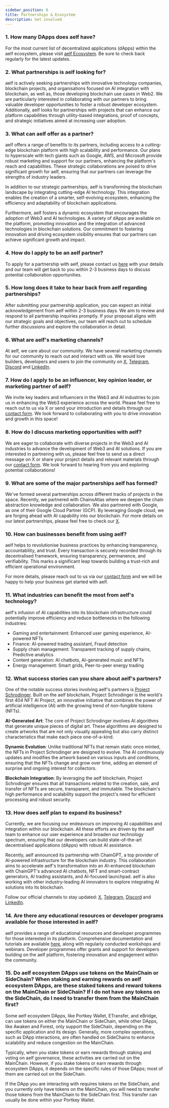 ```yaml
---
sidebar_position: 6
title: Partnerships & Ecosystem
description: Get involved
---
```


### 1. How many DApps does aelf have? 
For the most current list of decentralized applications (dApps) within the aelf ecosystem, please visit [aelf Ecosystem](https://aelf.com/ecosystem). Be sure to check back regularly for the latest updates.

### 2. What partnerships is aelf looking for? 
aelf is actively seeking partnerships with innovative technology companies, blockchain projects, and organisations focused on AI integration with blockchain, as well as, those developing blockchain use cases in Web2. We are particularly interested in collaborating with our partners to bring valuable developer opportunities to foster a robust developer ecosystem. Additionally, aelf looks for partnerships with projects that can enhance our platform capabilities through utility-based integrations, proof of concepts, and strategic initiatives aimed at increasing user adoption.

### 3. What can aelf offer as a partner? 
aelf offers a range of benefits to its partners, including access to a cutting-edge blockchain platform with high scalability and performance. Our plans to hyperscale with tech giants such as Google, AWS, and Microsoft provide robust marketing and support for our partners, enhancing the platform's reach and capabilities. These strategic collaborations are poised to drive significant growth for aelf, ensuring that our partners can leverage the strengths of industry leaders.

In addition to our strategic partnerships, aelf is transforming the blockchain landscape by integrating cutting-edge AI technology. This integration enables the creation of a smarter, self-evolving ecosystem, enhancing the efficiency and adaptability of blockchain applications. 

Furthermore, aelf fosters a dynamic ecosystem that encourages the adoption of Web3 and AI technologies. A variety of dApps are available on the platform, promoting innovation and the integration of advanced technologies in blockchain solutions. Our commitment to fostering innovation and driving ecosystem visibility ensures that our partners can achieve significant growth and impact.

### 4. How do I apply to be an aelf partner? 
To apply for a partnership with aelf, please contact us [here](https://form.aelf.com/contact) with your details and our team will get back to you within 2-3 business days to discuss potential collaboration opportunities. 

### 5. How long does it take to hear back from aelf regarding partnerships? 
After submitting your partnership application, you can expect an initial acknowledgement from aelf within 2-3 business days. We aim to review and respond to all partnership inquiries promptly. If your proposal aligns with our strategic goals and objectives, our team will reach out to schedule further discussions and explore the collaboration in detail.

### 6. What are aelf's marketing channels? 
At aelf, we care about our community. We have several marketing channels for our community to reach out and interact with us. We would love builders, developers and users to join the community on [X](https://x.com/aelfblockchain/), [Telegram](https://t.me/aelfblockchain), [Discord](https://discord.gg/bgysa9xjvD) and [LinkedIn](https://www.linkedin.com/company/aelfblockchain/).

### 7. How do I apply to be an influencer, key opinion leader, or marketing partner of aelf? 
We invite key leaders and influencers in the Web3 and AI industries to join us in enhancing the Web3 experience across the world. Please feel free to reach out to us via X or send your introduction and details through our [contact form](https://form.aelf.com/contact). We look forward to collaborating with you to drive innovation and growth in this space!

### 8. How do I discuss marketing opportunities with aelf? 
We are eager to collaborate with diverse projects in the Web3 and AI industries to advance the development of Web3 and AI solutions. If you are interested in partnering with us, please feel free to send us a direct message on X or share your project details and relevant materials through our [contact form](https://form.aelf.com/contact). We look forward to hearing from you and exploring potential collaborations!

### 9. What are some of the major partnerships aelf has formed?
We've formed several partnerships across different tracks of projects in the space. Recently, we partnered with ChainsAtlas where we deepen the chain abstraction knowledge and collaboration. We also partnered with Google, as one of their Google Cloud Partner (GCP). By leveraging Google cloud, we are forging ahead with AI capability into our blockchain. For more details on our latest partnerships, please feel free to check our [X](https://x.com/aelfblockchain). 

### 10. How can businesses benefit from using aelf? 
aelf helps to revolutionise business practices by enhancing transparency, accountability, and trust. Every transaction is securely recorded through its decentralised framework, ensuring transparency, permanence, and verifiability. This marks a significant leap towards building a trust-rich and efficient operational environment.

For more details, please reach out to us via our [contact form](https://form.aelf.com/contact) and we will be happy to help your business get started with aelf.

### 11. What industries can benefit the most from aelf's technology?
aelf's infusion of AI capabilities into its blockchain infrastructure could potentially improve efficiency and reduce bottlenecks in the following industries:
- Gaming and entertainment: Enhanced user gaming experience, AI-powered NFTs
- Finance: AI-powered trading assistant, Fraud detection
- Supply chain management: Transparent tracking of supply chains, Predictive analytics 
- Content generation: AI chatbots, AI-generated music and NFTs
- Energy management: Smart grids, Peer-to-peer energy trading

### 12. What success stories can you share about aelf's partners?
One of the notable success stories involving aelf's partners is [Project Schrodinger](http://schrodingernft.ai/). Built on the aelf blockchain, Project Schrodinger is the world's first 404 NFT AI Project, an innovative initiative that combines the power of artificial intelligence (AI) with the growing trend of non-fungible tokens (NFTs).

**AI-Generated Art**: The core of Project Schrodinger involves AI algorithms that generate unique pieces of digital art. These algorithms are designed to create artworks that are not only visually appealing but also carry distinct characteristics that make each piece one-of-a-kind.

**Dynamic Evolution**: Unlike traditional NFTs that remain static once minted, the NFTs in Project Schrodinger are designed to evolve. The AI continuously updates and modifies the artwork based on various inputs and conditions, ensuring that the NFTs change and grow over time, adding an element of surprise and ongoing interest for collectors.

**Blockchain Integration**: By leveraging the aelf blockchain, Project Schrodinger ensures that all transactions related to the creation, sale, and transfer of NFTs are secure, transparent, and immutable. The blockchain's high performance and scalability support the project's need for efficient processing and robust security.

### 13. How does aelf plan to expand its business?
Currently, we are focusing our endeavours on improving AI capabilities and integration within our blockchain. All these efforts are driven by the aelf team to enhance our user experience and broaden our technology spectrum, ensuring that our developers can build state-of-the-art decentralised applications (dApps) with robust AI assistance.

Recently, aelf announced its partnership with ChainGPT, a top provider of AI-powered infrastructure for the blockchain industry. This collaboration aims to accelerate aelf's transformation into an AI-enhanced blockchain with ChainGPT's advanced AI chatbots, NFT and smart-contract generators, AI trading assistants, and AI-focused launchpad.  aelf is also working with other industry-leading AI innovators to explore integrating AI solutions into its blockchain. 

Follow our official channels to stay updated: [X](https://x.com/aelfblockchain/), [Telegram](https://t.me/aelfblockchain), [Discord](https://discord.gg/bgysa9xjvD) and [LinkedIn](https://www.linkedin.com/company/aelfblockchain/).

### 14. Are there any educational resources or developer programs available for those interested in aelf?
aelf provides a range of educational resources and developer programmes for those interested in its platform. Comprehensive documentation and tutorials are available [here](https://docs.aelf.com/), along with regularly conducted workshops and webinars. Developer programmes offer grants and support for developers building on the aelf platform, fostering innovation and engagement within the community.

### 15. Do aelf ecosystem DApps use tokens on the MainChain or SideChain? When staking and earning rewards on aelf ecosystem DApps, are these staked tokens and reward tokens on the MainChain or SideChain? If I do not have any tokens on the SideChain, do I need to transfer them from the MainChain first? 
Some aelf ecosystem DApps, like Portkey Wallet, ETransfer, and eBridge, can use tokens on either the MainChain or SideChain, while other DApps, like Awaken and Forest, only support the SideChain, depending on the specific application and its design. Generally, more complex operations, such as DApp interactions, are often handled on SideChains to enhance scalability and reduce congestion on the MainChain.

Typically, when you stake tokens or earn rewards through staking and voting on aelf governance, these activities are carried out on the MainChain. However, if you stake tokens or earn rewards through ecosystem DApps, it depends on the specific rules of those DApps; most of them are carried out on the SideChain.

If the DApp you are interacting with requires tokens on the SideChain, and you currently only have tokens on the MainChain, you will need to transfer those tokens from the MainChain to the SideChain first. This transfer can usually be done within your Portkey Wallet.